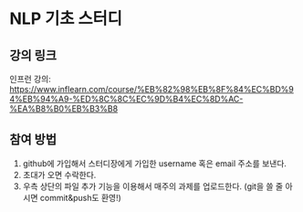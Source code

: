 # NLP 기초 스터디

## 강의 링크

인프런 강의:
https://www.inflearn.com/course/%EB%82%98%EB%8F%84%EC%BD%94%EB%94%A9-%ED%8C%8C%EC%9D%B4%EC%8D%AC-%EA%B8%B0%EB%B3%B8

## 참여 방법

1. github에 가입해서 스터디장에게 가입한 username 혹은 email 주소를 보낸다.
2. 초대가 오면 수락한다.
3. 우측 상단의 파일 추가 기능을 이용해서 매주의 과제를 업로드한다. (git을 쓸 줄 아시면 commit&push도 환영!)

